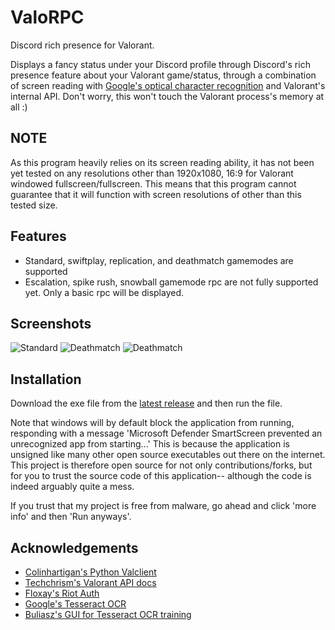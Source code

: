 
# ValoRPC

Discord rich presence for Valorant.

Displays a fancy status under your Discord profile through Discord's rich presence feature about your Valorant game/status, through a combination of screen reading with [Google's optical character recognition](https://github.com/tesseract-ocr/tesseract) and Valorant's internal API. Don't worry, this won't touch the Valorant process's memory at all :)

## NOTE

As this program heavily relies on its screen reading ability, it has not been yet tested on any resolutions other than 1920x1080, 16:9 for Valorant windowed fullscreen/fullscreen. This means that this program cannot guarantee that it will function with screen resolutions of other than this tested size.

## Features

- Standard, swiftplay, replication, and deathmatch gamemodes are supported
- Escalation, spike rush, snowball gamemode rpc are not fully supported yet. Only a basic rpc will be displayed.

## Screenshots

![Standard](https://i.imgur.com/xvllLWJ.png)
![Deathmatch](https://i.imgur.com/nOzcMHF.png)
![Deathmatch](https://i.imgur.com/3i1XQqh.png)

## Installation

Download the exe file from the [latest release](https://github.com/PenguinDevs/ValoRPC/releases/latest) and then run the file.

Note that windows will by default block the application from running, responding with a message 'Microsoft Defender SmartScreen prevented an unrecognized app from starting...' This is because the application is unsigned like many other open source executables out there on the internet. This project is therefore open source for not only contributions/forks, but for you to trust the source code of this application-- although the code is indeed arguably quite a mess.

If you trust that my project is free from malware, go ahead and click 'more info' and then 'Run anyways'.

## Acknowledgements

 - [Colinhartigan's Python Valclient](https://github.com/colinhartigan/valclient.py)
 - [Techchrism's Valorant API docs](https://github.com/techchrism/valorant-api-docs)
 - [Floxay's Riot Auth](https://github.com/floxay/python-riot-auth)
 - [Google's Tesseract OCR](https://github.com/tesseract-ocr/tesseract)
 - [Buliasz's GUI for Tesseract OCR training](https://github.com/buliasz/tesstrain-windows-gui)